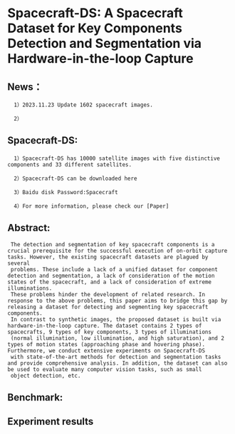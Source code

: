 Spacecraft-DS: A Spacecraft Dataset for Key Components Detection and Segmentation via Hardware-in-the-loop Capture
=====
News：
------
      1）2023.11.23 Update 1602 spacecraft images.
      
      2）
Spacecraft-DS:
------
      1）Spacecraft-DS has 10000 satellite images with five distinctive components and 33 different satellites.
      
      2）Spacecraft-DS can be downloaded here

      3）Baidu disk Password:Spacecraft

      4）For more information, please check our [Paper]

Abstract:
------
     The detection and segmentation of key spacecraft components is a crucial prerequisite for the successful execution of on-orbit capture tasks. However, the existing spacecraft datasets are plagued by several 
     problems. These include a lack of a unified dataset for component detection and segmentation, a lack of consideration of the motion states of the spacecraft, and a lack of consideration of extreme illuminations.
     These problems hinder the development of related research. In response to the above problems, this paper aims to bridge this gap by releasing a dataset for detecting and segmenting key spacecraft components. 
     In contrast to synthetic images, the proposed dataset is built via hardware-in-the-loop capture. The dataset contains 2 types of spacecrafts, 9 types of key components, 3 types of illuminations 
     (normal illumination, low illumination, and high saturation), and 2 types of motion states (approaching phase and hovering phase). Furthermore, we conduct extensive experiments on Spacecraft-DS
     with state-of-the-art methods for detection and segmentation tasks and provide comprehensive analysis. In addition, the dataset can also be used to evaluate many computer vision tasks, such as small 
     object detection, etc. 

Benchmark:
------


Experiment results
------



